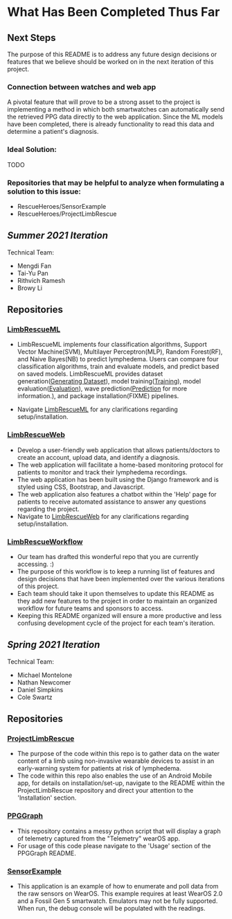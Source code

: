 # What Has Been Completed Thus Far

## Next Steps
The purpose of this README is to address any future design decisions or features that we believe should be worked on in the next iteration of this project.

### Connection between watches and web app
A pivotal feature that will prove to be a strong asset to the project is implementing a method in which both smartwatches can automatically send the retrieved PPG data directly to the web application. Since the ML models have been completed, there is already functionality to read this data and determine a patient's diagnosis. 

### Ideal Solution:
TODO

### Repositories that may be helpful to analyze when formulating a solution to this issue:
- RescueHeroes/SensorExample
- RescueHeroes/ProjectLimbRescue

## *Summer 2021 Iteration*

Technical Team:
-  Mengdi Fan 
-  Tai-Yu Pan
-  Rithvich Ramesh
-  Browy Li

## Repositories
### [LimbRescueML](https://github.com/Rescue-Heroes/LimbRescueML)
- LimbRescueML implements four classification algorithms, Support Vector Machine(SVM), Multilayer Perceptron(MLP), Random Forest(RF), and Naive Bayes(NB) to predict lymphedema. Users can compare four classification algorithms, train and evaluate models, and predict based on saved models.
LimbRescueML provides dataset generation([Generating Dataset](https://github.com/Rescue-Heroes/LimbRescueML#getting-started)), model training([Training](https://github.com/Rescue-Heroes/LimbRescueML#training)), model evaluation([Evaluation](https://github.com/Rescue-Heroes/LimbRescueML/blob/main/docs/evaluation.md)), wave prediction([Prediction](https://github.com/Rescue-Heroes/LimbRescueML/blob/main/docs/prediction.md) for more information.), and package installation(FIXME) pipelines.

- Navigate [LimbRescueML](https://github.com/Rescue-Heroes/LimbRescueML) for any clarifications regarding setup/installation.

### [LimbRescueWeb](https://github.com/Rescue-Heroes/LimbRescueWeb)
- Develop a user-friendly web application that allows patients/doctors to create an account, upload data, and identify a diagnosis. 
- The web application will facilitate a home-based monitoring protocol for patients to monitor and track their lymphedema recordings.
- The web application has been built using the Django framework and is styled using CSS, Bootstrap, and Javascript. 
- The web application also features a chatbot within the 'Help' page for patients to receive automated assistance to answer any questions regarding the project.
- Navigate to [LimbRescueWeb](https://github.com/Rescue-Heroes/LimbRescueWeb) for any clarifications regarding setup/installation.

### [LimbRescueWorkflow](https://github.com/Rescue-Heroes/LimbRescueWorkflow)
- Our team has drafted this wonderful repo that you are currently accessing. :)
- The purpose of this workflow is to keep a running list of features and design decisions that have been implemented over the various iterations of this project.
- Each team should take it upon themselves to update this README as they add new features to the project in order to maintain an organized workflow for future teams and sponsors to access. 
- Keeping this README organized will ensure a more productive and less confusing development cycle of the project for each team's iteration.

## *Spring 2021 Iteration*

Technical Team:
-  Michael Montelone
-  Nathan Newcomer
-  Daniel Simpkins
-  Cole Swartz

## Repositories
### [ProjectLimbRescue](https://github.com/Rescue-Heroes/ProjectLimbRescue)
- The purpose of the code within this repo is to gather data on the water content of a limb using non-invasive wearable devices to assist in an early-warning system for patients at risk of lymphedema.
- The code within this repo also enables the use of an Android Mobile app, for details on installation/set-up, navigate to the README within the ProjectLimbRescue repository and direct your attention to the 'Installation' section.

### [PPGGraph](https://github.com/Rescue-Heroes/PPGGraph)
- This repository contains a messy python script that will display a graph of telemetry captured from the "Telemetry" wearOS app.
- For usage of this code please navigate to the 'Usage' section of the PPGGraph README.

### [SensorExample](https://github.com/Rescue-Heroes/SensorExample)
- This application is an example of how to enumerate and poll data from the raw sensors on WearOS. This example requires at least WearOS 2.0 and a Fossil Gen 5 smartwatch. Emulators may not be fully supported. When run, the debug console will be populated with the readings.

